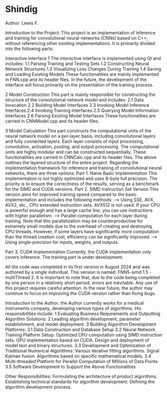 # Shindig
 Author: Lewis F.

Introduction to the Project:
This project is an implementation of inference and training for convolutional neural networks (CNNs) based on C++, without referencing other existing implementations. It is primarily divided into the following parts:

Interactive Interface
1 The interactive interface is implemented using Qt and includes:
	1.1 Parsing Training and Testing Sets
	1.2 Constructing Neural Network Structures
	1.3 Visualizing Loss Changes During Training
	1.4 Saving and Loading Existing Models
These functionalities are mainly implemented in FNN.cpp and its header files. In the future, the development of the interface will focus primarily on the presentation of the training process.

2 Model Construction
This part is mainly responsible for constructing the structure of the convolutional network model and includes:
	2.1 Data Invocation
	2.2 Building Model Interfaces
	2.3 Invoking Model Inference Interfaces
	2.4 Invoking Training Interfaces
	2.5 Querying Model Information Interfaces
	2.6 Parsing Existing Model Interfaces
These functionalities are carried in CNNModel.cpp and its header files.

3 Model Calculation
This part constructs the computational units of the neural network model on a per-layer basis, including convolutional layers and fully connected layers. Each layer consists of input processing, convolution, activation, pooling, and output processing. The computational units are highly modular and can be constructed sequentially. These functionalities are carried in CNNCalc.cpp and its header files.
The above outlines the layered structure of the entire project. Regarding the implementation framework for inference and training of convolutional neural networks, there are three options:
Part 1. Naive Basic Implementation
	This implementation is not highly optimized and uses 8-byte full precision. The priority is to ensure the correctness of the results, serving as a benchmark for the SIMD and CUDA versions.
Part 2. SIMD Instruction Set Version
	This version aims for improved training speed compared to the basic implementation and includes the following methods:
	--> Using SSE, AVX, AVX2, etc., CPU extended instruction sets. AVX512 is not used. If your CPU is powerful enough and has a large cache line, you can use instructions with higher parallelism.
	--> Parallel computation for each layer during training. Note that this parallelization may be counterproductive for extremely small models due to the overhead of creating and destroying CPU threads. However, if some layers have significantly more computation than the thread creation cost, efficiency can be significantly improved.
	--> Using single-precision for inputs, weights, and outputs.

Part 3. CUDA Implementation
Currently, the CUDA implementation only covers inference. The training part is under development.

All the code was completed in its first version in August 2024 and was authored by a single individual. This version is named: FNN5-simd 1.5 - multiThread 2. It is important to note that, due to the code being completed by one person in a relatively short period, errors are inevitable. Any use of this project requires careful attention. In the near future, the author may continue to focus on improving the CUDA version rather than fixing bugs.

Introduction to the Author:
the Author currently works for a medical instruments company, developing various types of algorithms. His responsibilities include:
1 Evaluating Business Requirements and Outputting Algorithm Solutions:
2 Leading algorithm development, parameter establishment, and model deployment.
3 Building Algorithm Development Platforms:
3.1 Data Construction and Database Setup
3.2 Neural Network Training Platform Setup:
	Optimized CPU computation using SIMD instruction sets.
	GPU implementation based on CUDA.
	Design and deployment of model text and binary structures.
3.3 Development and Optimization of Traditional Numerical Algorithms:
	Various iterative fitting algorithms.
	Signal Kalman fusion.
	Algorithms based on specific mathematical models.
3.4 Multi-threaded Platform for Parallel Computation of Millions of Data Points
3.5 Software Development to Support the Above Functionalities

Other Responsibilities:
	Formulating the architecture of product algorithms.
	Establishing technical standards for algorithm development.
	Defining the algorithm development process.

